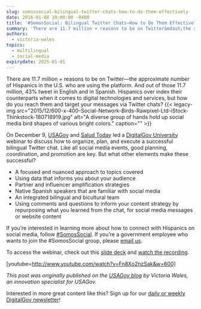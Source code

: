 ```yaml
---
slug: somossocial-bilingual-twitter-chats-how-to-do-them-effectively
date: 2016-01-08 10:00:00 -0400
title: '#SomosSocial: Bilingual Twitter Chats—How to Do Them Effectively'
summary: 'There are 11.7 million + reasons to be on Twitter&mdash;the approximate number of Hispanics in the U.S. who are using the platform. And out of those 11.7 million, 43% tweet in English and in Spanish. Hispanics over index their counterparts when it comes to digital technologies and services, but how do you reach them and'
authors:
  - victoria-wales
topics:
  - multilingual
  - social-media
expirydate: 2025-01-01
---
```


There are 11.7 million + reasons to be on Twitter—the approximate number of Hispanics in the U.S. who are using the platform. And out of those 11.7 million, 43% tweet in English and in Spanish. Hispanics over index their counterparts when it comes to digital technologies and services, but how do you reach them and target your messages via Twitter chats? {{< legacy-img src="2015/12/600-x-400-Social-Network-Birds-Rawpixel-Ltd-iStock-Thinkstock-180718919.jpg" alt="A diverse group of hands hold up social media bird shapes of various bright colors." caption="" >}}

On December 9, [USAGov](https://www.usa.gov/) and [Salud Today](http://www.saludtoday.com/blog/) led a [DigitalGov University](https://digital.gov/digitalgov-university/) webinar to discuss how to organize, plan, and execute a successful bilingual Twitter chat. Like all social media events, good planning, coordination, and promotion are key. But what other elements make these successful?

  * A focused and nuanced approach to topics covered
  * Using data that informs you about your audience
  * Partner and influencer amplification strategies
  * Native Spanish speakers that are familiar with social media
  * An integrated bilingual and bicultural team
  * Using comments and questions to inform your content strategy by repurposing what you learned from the chat, for social media messages or website content

If you’re interested in learning more about how to connect with Hispanics on social media, follow [#SomosSocial](https://twitter.com/hashtag/somossocial). If you’re a government employee who wants to join the #SomosSocial group, please [email us](mailto:usapartnerships@gsa.gov).

To access the webinar, check out this [slide deck](http://www.slideshare.net/VictoriaBWales/twitter-webinar-12915) and [watch the recording](https://www.youtube.com/watch?v=Fn8Xo2nzSak).

[youtube=http://www.youtube.com/watch?v=Fn8Xo2nzSak&w=600]

_This post was originally published on the [USAGov blog](https://blog.usa.gov/) by Victoria Wales, an innovation specialist for USAGov._

Interested in more great content like this? Sign up for our [daily or weekly DigitalGov newsletter](https://public.govdelivery.com/accounts/USHOWTO/subscriber/new)!
